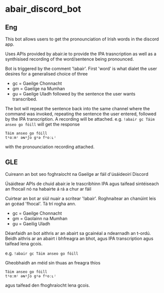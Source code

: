 # abair_discord_bot

## Eng
This bot allows users to get the pronounciation of Irish words in the discord app. 

Uses APIs provided by abair.ie to provide the IPA trasncription as well as a synthisised recording of the word/sentence being pronounced.

Bot is triggered by the comment '!abair'. First 'word' is what dialet the user desires for a generalised choice of three
- gc = Gaeilge Chonnacht
- gm = Gaeilge na Mumhan
- gu = Gaeilge Uladh
followed by the sentence the user wants transcribed.

The bot will repeat the sentence back into the same channel where the command was invoked, repeating the sentence the user entered, followed by the IPA transcription.
A recording will be attached.
e.g.
`!abair gc Táim anseo go fóill`
will get the response
```
Táim anseo go fóill
tˠɑːmʲ əɴˠʃo gˠə fˠoːʟʲ
```
with the pronounciation recording attached.

## GLE
Cuireann an bot seo foghraíocht na Gaeilge ar fáil d'úsáideoirí Discord

Úsáidtear APIs de chuid abair.ie le trascríbhinn IPA agus taifead sintéiseach an fhocail nó na habairte á rá a chur ar fáil 

Cuirtear an bot ar siúl nuair a scrítear '!abair'. Roghnaítear an chanúint leis an gcéad 'fhocal'. Tá trí rogha ann.
- gc = Gaeilge Chonnacht
- gm = Gaolainn na Mumhan
- gu = Gaeilig Uladh

Déanfaidh an bot aithris ar an abairt sa gcainéal a ndearnadh an t-ordú. Beidh aithris ar an abairt i bhfreagra an bhot, agus IPA transcription agus taifead lena gcois.

e.g.
`!abair gc Táim anseo go fóill`

Gheobhaidh an méid sin thuas an freagra thíos
```
Táim anseo go fóill
tˠɑːmʲ əɴˠʃo gˠə fˠoːʟʲ
```
agus taifead den fhoghraíocht lena gcois.
